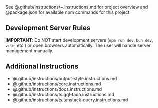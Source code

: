 See @.github/instructions/~.instructions.md for project overview and @package.json for available npm commands for this project.

## Development Server Rules

**IMPORTANT**: Do NOT start development servers (`npm run dev`, `bun dev`, `vite`, etc.) or open browsers automatically. The user will handle server management manually.

## Additional Instructions

- @.github/instructions/output-style.instructions.md
- @.github/instructions/core.instructions.md
- @.github/instructions/docs.instructions.md
- @.github/instructions/ts.gql-tada.instructions.md
- @.github/instructions/ts.tanstack-query.instructions.md
